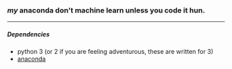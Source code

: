 
### *my* anaconda don't machine learn unless you code it hun.

---

##### Dependencies
- python 3 (or 2 if you are feeling adventurous, these are written for 3)
- [anaconda](https://www.continuum.io/downloads)

